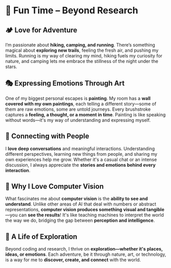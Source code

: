 # 🎨 Fun Time – Beyond Research  

## 🏕️ Love for Adventure  
I’m passionate about **hiking, camping, and running**. There’s something magical about **exploring new trails**, feeling the fresh air, and pushing my limits. Running is my way of clearing my mind, hiking fuels my curiosity for nature, and camping lets me embrace the stillness of the night under the stars.

## 🎭 Expressing Emotions Through Art  
One of my biggest personal escapes is **painting**. My room has a **wall covered with my own paintings**, each telling a different story—some of them are raw emotions, some are untold journeys. Every brushstroke captures a **feeling, a thought, or a moment in time**. Painting is like speaking without words—it's my way of understanding and expressing myself.  

## 🤝 Connecting with People  
I **love deep conversations** and meaningful interactions. Understanding different perspectives, learning new things from people, and sharing my own experiences help me grow. Whether it's a casual chat or an intense discussion, I always appreciate the **stories and emotions behind every interaction**.

## 🤖 Why I Love Computer Vision  
What fascinates me about **computer vision** is the **ability to see and understand**. Unlike other areas of AI that deal with numbers or abstract representations, **computer vision produces something visual and tangible**—you can **see the results**! It's like teaching machines to interpret the world the way we do, bridging the gap between **perception and intelligence**.

## 🎯 A Life of Exploration  
Beyond coding and research, I thrive on **exploration—whether it's places, ideas, or emotions**. Each adventure, be it through nature, art, or technology, is a way for me to **discover, create, and connect** with the world.
